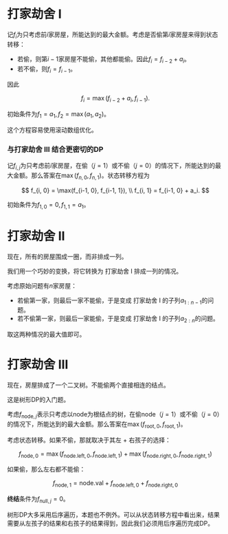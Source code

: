 # 打家劫舍 I

记$f_i$为只考虑前$i$家房屋，所能达到的最大金额。考虑是否偷第$i$家房屋来得到状态转移：

* 若偷，则第$i-1$家房屋不能偷，其他都能偷。因此$f_i = f_{i-2} + a_i$。
* 若不偷，则$f_i = f_{i-1}$。

因此

$$
f_{i} = \max(f_{i-2} + a_i, f_{i - 1}).
$$

初始条件为$f_1 = a_1, f_2 = \max(a_1, a_2)$。

这个方程容易使用滚动数组优化。

### 与打家劫舍 III 结合更密切的DP

记$f_{i,j}$为只考虑前$i$家房屋，在偷（$j=1$）或不偷（$j=0$）的情况下，所能达到的最大金额。那么答案在$\max(f_{n, 0}, f_{n, 1})$。状态转移方程为

$$
f_{i, 0} = \max(f_{i-1, 0}, f_{i-1, 1}), \\
f_{i, 1} = f_{i-1, 0} + a_i.
$$

初始条件为$f_{1,0} = 0, f_{1,1} = a_1$。

# 打家劫舍 II

现在，所有的房屋围成一圈，而非排成一列。

我们用一个巧妙的变换，将它转换为 打家劫舍 I 排成一列的情况。

考虑原始问题有$n$家房屋：

* 若偷第一家，则最后一家不能偷，于是变成 打家劫舍 I 的子列$a_{1:n-1}$的问题。
* 若不偷第一家，则最后一家能偷，于是变成 打家劫舍 I 的子列$a_{2:n}$的问题。

取这两种情况的最大值即可。

# 打家劫舍 III

现在，房屋排成了一个二叉树。不能偷两个直接相连的结点。

这是树形DP的入门题。

考虑$f_{\text{node}, j}$表示只考虑以$\text{node}$为根结点的树，在偷$\text{node}$（$j=1$）或不偷（$j=0$）的情况下，所能达到的最大金额。那么答案在$\max(f_{\text{root}, 0}, f_{\text{root}, 1})$。

考虑状态转移。如果不偷，那就取决于其左 + 右孩子的选择：

$$
f_{\text{node}, 0} = \max(f_{\text{node.left},0}, f_{\text{node.left},1}) + \max(f_{\text{node.right},0}, f_{\text{node.right},1})
$$

如果偷，那么左右都不能偷：

$$
f_{\text{node}, 1} = \text{node.val} + f_{\text{node.left},0} + f_{\text{node.right},0}
$$

**终结**条件为$f_{\text{null}, j}=0$。

树形DP大多采用后序遍历，本题也不例外。可以从状态转移方程中看出来，结果需要从左孩子的结果和右孩子的结果得到，因此我们必须用后序遍历完成DP。
